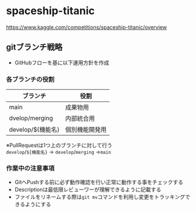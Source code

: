 # spaceship-titanic
https://www.kaggle.com/competitions/spaceship-titanic/overview

## gitブランチ戦略
- GitHubフローを基に以下運用方針を作成

### 各ブランチの役割
|ブランチ|役割|
|---|---|
|main|成果物用|
|dvelop/merging|内部統合用|
|develop/${機能名}|個別機能開発用|

※PullRequestは1つ上のブランチに対して行う  
`develop`/`${機能名}` → `develop`/`merging` →`main`

### 作業中の注意事項
- GitへPushする前に必ず動作確認を行い正常に動作する事をチェックする
- Descriptionは最低限レビューワーが理解できるように記載する
- ファイルをリネームする際は`git mv`コマンドを利用し変更をトラッキングできるようにする